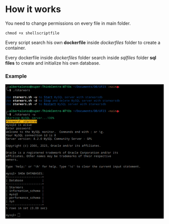 # How it works

You need to change permissions on every file in main folder.

```
chmod +x shellscriptfile
```

Every script search his own **dockerfile** inside *dockerfiles* folder to create a container.

Every dockerfile inside *dockerfiles* folder search inside *sqlfiles* folder **sql files** to create and initialize his own database.

### Example

![](screenshots/sample.png)